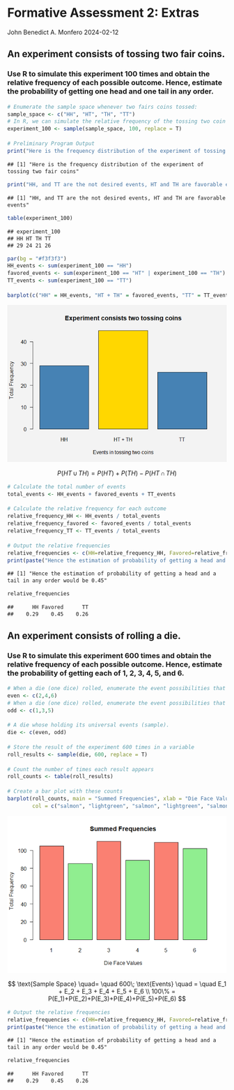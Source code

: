 Formative Assessment 2: Extras
================
John Benedict A. Monfero
2024-02-12

## An experiment consists of tossing two fair coins.

### Use R to simulate this experiment 100 times and obtain the relative frequency of each possible outcome. Hence, estimate the probability of getting one head and one tail in any order.

``` r
# Enumerate the sample space whenever two fairs coins tossed:
sample_space <- c("HH", "HT", "TH", "TT")
# In R, we can simulate the relative frequency of the tossing two coin experiment with 100 repetitions through sample() function
experiment_100 <- sample(sample_space, 100, replace = T)

# Preliminary Program Output
print("Here is the frequency distribution of the experiment of tossing two fair coins")
```

    ## [1] "Here is the frequency distribution of the experiment of tossing two fair coins"

``` r
print("HH, and TT are the not desired events, HT and TH are favorable events")
```

    ## [1] "HH, and TT are the not desired events, HT and TH are favorable events"

``` r
table(experiment_100)
```

    ## experiment_100
    ## HH HT TH TT 
    ## 29 24 21 26

``` r
par(bg = "#f3f3f3")
HH_events <- sum(experiment_100 == "HH")
favored_events <- sum(experiment_100 == "HT" | experiment_100 == "TH")
TT_events <- sum(experiment_100 == "TT")

barplot(c("HH" = HH_events, "HT + TH" = favored_events, "TT" = TT_events),  main = "Experiment consists two tossing coins", xlab = "Events in tossing two coins", ylab = "Total Frequency", col = c("steelblue", "gold", "steelblue"), las = 1)
```

![](MONFERO,-JOHN-BENEDICT-FA2-EXTRAS_files/figure-gfm/unnamed-chunk-1-1.png)<!-- -->

$$
P(HT\, \cup \, TH) = P(HT) + P(TH) - P(HT \, \cap \, TH)
$$

``` r
# Calculate the total number of events
total_events <- HH_events + favored_events + TT_events

# Calculate the relative frequency for each outcome
relative_frequency_HH <- HH_events / total_events
relative_frequency_favored <- favored_events / total_events
relative_frequency_TT <- TT_events / total_events

# Output the relative frequencies
relative_frequencies <- c(HH=relative_frequency_HH, Favored=relative_frequency_favored, TT=relative_frequency_TT)
print(paste("Hence the estimation of probability of getting a head and a tail in any order would be", relative_frequency_favored))
```

    ## [1] "Hence the estimation of probability of getting a head and a tail in any order would be 0.45"

``` r
relative_frequencies
```

    ##      HH Favored      TT 
    ##    0.29    0.45    0.26

## An experiment consists of rolling a die.

### Use R to simulate this experiment 600 times and obtain the relative frequency of each possible outcome. Hence, estimate the probability of getting each of 1, 2, 3, 4, 5, and 6.

``` r
# When a die (one dice) rolled, enumerate the event possibilities that an even number appears.
even <- c(2,4,6)
# When a die (one dice) rolled, enumerate the event possibilities that not an even number appears.
odd <- c(1,3,5)

# A die whose holding its universal events (sample).
die <- c(even, odd)

# Store the result of the experiment 600 times in a variable
roll_results <- sample(die, 600, replace = T)

# Count the number of times each result appears
roll_counts <- table(roll_results)

# Create a bar plot with these counts
barplot(roll_counts, main = "Summed Frequencies", xlab = "Die Face Values", ylab = "Total Frequency", 
        col = c("salmon", "lightgreen", "salmon", "lightgreen", "salmon", "lightgreen"), las = 1)
```

![](MONFERO,-JOHN-BENEDICT-FA2-EXTRAS_files/figure-gfm/unnamed-chunk-3-1.png)<!-- -->

$$
\text{Sample Space} \quad= \quad 600\; \text{Events} \quad = \quad E_1 + E_2 + E_3 + E_4 + E_5 + E_6
\\
100\% = P(E_1)+P(E_2)+P(E_3)+P(E_4)+P(E_5)+P(E_6)
$$

``` r
# Output the relative frequencies
relative_frequencies <- c(HH=relative_frequency_HH, Favored=relative_frequency_favored, TT=relative_frequency_TT)
print(paste("Hence the estimation of probability of getting a head and a tail in any order would be", relative_frequency_favored))
```

    ## [1] "Hence the estimation of probability of getting a head and a tail in any order would be 0.45"

``` r
relative_frequencies
```

    ##      HH Favored      TT 
    ##    0.29    0.45    0.26
